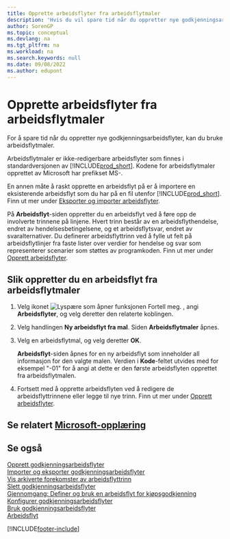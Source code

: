 ```yaml
---
title: Opprette arbeidsflyter fra arbeidsflytmaler
description: 'Hvis du vil spare tid når du oppretter nye godkjenningsarbeidsflyter, kan du opprette ikke-redigerbare arbeidsflyter fra arbeidsflytmalen som inneholder MS.'
author: SorenGP
ms.topic: conceptual
ms.devlang: na
ms.tgt_pltfrm: na
ms.workload: na
ms.search.keywords: null
ms.date: 09/08/2022
ms.author: edupont
---
```

# <a name="create-workflows-from-workflow-templates" />Opprette arbeidsflyter fra arbeidsflytmaler

For å spare tid når du oppretter nye godkjenningsarbeidsflyter, kan du bruke arbeidsflytmaler.  

Arbeidsflytmaler er ikke-redigerbare arbeidsflyter som finnes i standardversjonen av [!INCLUDE[prod_short](includes/prod_short.md)]. Kodene for arbeidsflytmaler opprettet av Microsoft har prefikset MS-.  

En annen måte å raskt opprette en arbeidsflyt på er å importere en eksisterende arbeidsflyt som du har på en fil utenfor [!INCLUDE[prod_short](includes/prod_short.md)]. Finn ut mer under [Eksporter og importer arbeidsflyter](across-how-to-export-and-import-workflows.md).  

På **Arbeidsflyt**-siden oppretter du en arbeidsflyt ved å føre opp de involverte trinnene på linjene. Hvert trinn består av en arbeidsflythendelse, endret av hendelsesbetingelsene, og et arbeidsflytsvar, endret av svaralternativer. Du definerer arbeidsflyttrinn ved å fylle ut felt på arbeidsflytlinjer fra faste lister over verdier for hendelse og svar som representerer scenarier som støttes av programkoden. Finn ut mer under [Opprett arbeidsflyter](across-how-to-create-workflows.md).  

## <a name="to-create-a-workflow-from-a-workflow-template" />Slik oppretter du en arbeidsflyt fra arbeidsflytmaler

1. Velg ikonet ![Lyspære som åpner funksjonen Fortell meg.](media/ui-search/search_small.png "Fortell hva du vil gjøre") , angi **Arbeidsflyter**, og velg deretter den relaterte koblingen.  
2. Velg handlingen **Ny arbeidsflyt fra mal**. Siden **Arbeidsflytmaler** åpnes.  
3. Velg en arbeidsflytmal, og velg deretter **OK**.  

   **Arbeidsflyt**-siden åpnes for en ny arbeidsflyt som inneholder all informasjon for den valgte malen. Verdien i **Kode**-feltet utvides med for eksempel "-01" for å angi at dette er den første arbeidsflyten opprettet fra arbeidsflytmalen.  
4. Fortsett med å opprette arbeidsflyten ved å redigere de arbeidsflyttrinnene eller legge til nye trinn. Finn ut mer under [Opprett arbeidsflyter](across-how-to-create-workflows.md).  

## <a name="see-related-microsoft-training" />Se relatert [Microsoft-opplæring](/training/modules/create-workflows/)

## <a name="see-also" />Se også

[Opprett godkjenningsarbeidsflyter](across-how-to-create-workflows.md)  
[Importer og eksporter godkjenningsarbeidsflyter](across-how-to-export-and-import-workflows.md)  
[Vis arkiverte forekomster av arbeidsflyttrinn](across-how-to-view-archived-workflow-step-instances.md)  
[Slett godkjenningsarbeidsflyter](across-how-to-delete-workflows.md)  
[Gjennomgang: Definer og bruk en arbeidsflyt for kjøpsgodkjenning](walkthrough-setting-up-and-using-a-purchase-approval-workflow.md)  
[Konfigurer godkjenningsarbeidsflyter](across-set-up-workflows.md)  
[Bruk godkjenningsarbeidsflyter](across-use-workflows.md)  
[Arbeidsflyt](across-workflow.md)  


[!INCLUDE[footer-include](includes/footer-banner.md)]
